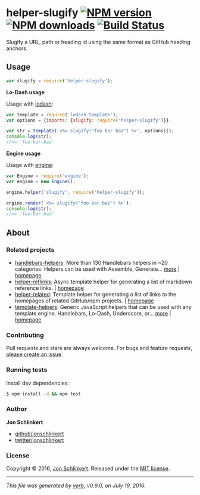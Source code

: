 # helper-slugify [![NPM version](https://img.shields.io/npm/v/helper-slugify.svg?style=flat)](https://www.npmjs.com/package/helper-slugify) [![NPM downloads](https://img.shields.io/npm/dm/helper-slugify.svg?style=flat)](https://npmjs.org/package/helper-slugify) [![Build Status](https://img.shields.io/travis/jonschlinkert/helper-slugify.svg?style=flat)](https://travis-ci.org/jonschlinkert/helper-slugify)

Slugify a URL, path or heading id using the same format as GitHub heading anchors.

## Usage

```js
var slugify = require('helper-slugify');
```

**Lo-Dash usage**

Usage with [lodash](https://lodash.com/):

```js
var template = require('lodash.template');
var options = {imports: {slugify: require('helper-slugify')}};

var str = template('<%= slugify("foo bar baz") %>', options)();
console.log(str);
//=> 'foo-bar-baz'
```

**Engine usage**

Usage with [engine](https://github.com/jonschlinkert/engine):

```js
var Engine = require('engine');
var engine = new Engine();

engine.helper('slugify', require('helper-slugify'));

engine.render('<%= slugify("foo bar baz") %>');
console.log(str);
//=> 'foo-bar-baz'
```

## About

### Related projects

* [handlebars-helpers](https://www.npmjs.com/package/handlebars-helpers): More than 130 Handlebars helpers in ~20 categories. Helpers can be used with Assemble, Generate… [more](https://github.com/assemble/handlebars-helpers) | [homepage](https://github.com/assemble/handlebars-helpers "More than 130 Handlebars helpers in ~20 categories. Helpers can be used with Assemble, Generate, Verb, Ghost, gulp-handlebars, grunt-handlebars, consolidate, or any node.js/Handlebars project.")
* [helper-reflinks](https://www.npmjs.com/package/helper-reflinks): Async template helper for generating a list of markdown reference links. | [homepage](https://github.com/helpers/helper-reflinks "Async template helper for generating a list of markdown reference links.")
* [helper-related](https://www.npmjs.com/package/helper-related): Template helper for generating a list of links to the homepages of related GitHub/npm projects. | [homepage](https://github.com/helpers/helper-related "Template helper for generating a list of links to the homepages of related GitHub/npm projects.")
* [template-helpers](https://www.npmjs.com/package/template-helpers): Generic JavaScript helpers that can be used with any template engine. Handlebars, Lo-Dash, Underscore, or… [more](https://github.com/jonschlinkert/template-helpers) | [homepage](https://github.com/jonschlinkert/template-helpers "Generic JavaScript helpers that can be used with any template engine. Handlebars, Lo-Dash, Underscore, or any engine that supports helper functions.")

### Contributing

Pull requests and stars are always welcome. For bugs and feature requests, [please create an issue](../../issues/new).

### Running tests

Install dev dependencies:

```sh
$ npm install -d && npm test
```

### Author

**Jon Schlinkert**

* [github/jonschlinkert](https://github.com/jonschlinkert)
* [twitter/jonschlinkert](http://twitter.com/jonschlinkert)

### License

Copyright © 2016, [Jon Schlinkert](https://github.com/jonschlinkert).
Released under the [MIT license](https://github.com/jonschlinkert/helper-slugify/blob/master/LICENSE).

***

_This file was generated by [verb](https://github.com/verbose/verb), v0.9.0, on July 19, 2016._